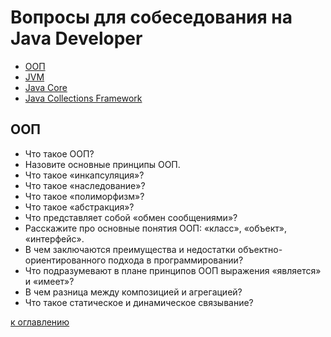 # Вопросы для собеседования на Java Developer
* [ООП](#ООП)
* [JVM](#jvm)
* [Java Core](#java-core)
* [Java Collections Framework](#java-collections)

## ООП
* Что такое ООП?
* Назовите основные принципы ООП.
* Что такое «инкапсуляция»?
* Что такое «наследование»?
* Что такое «полиморфизм»?
* Что такое «абстракция»?
* Что представляет собой «обмен сообщениями»?
* Расскажите про основные понятия ООП: «класс», «объект», «интерфейс».
* В чем заключаются преимущества и недостатки объектно-ориентированного подхода в программировании?
* Что подразумевают в плане принципов ООП выражения «является» и «имеет»?
* В чем разница между композицией и агрегацией?
* Что такое статическое и динамическое связывание?

[к оглавлению](#Вопросы-для-собеседования-на-java-developer)